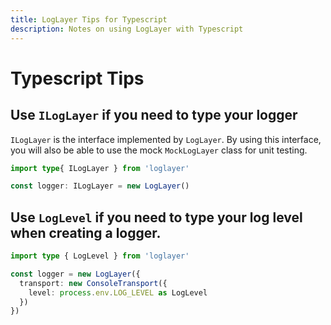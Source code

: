 ```yaml
---
title: LogLayer Tips for Typescript
description: Notes on using LogLayer with Typescript
---
```


# Typescript Tips

## Use `ILogLayer` if you need to type your logger

`ILogLayer` is the interface implemented by `LogLayer`. By using this interface,
you will also be able to use the mock `MockLogLayer` class for unit testing.

```typescript
import type{ ILogLayer } from 'loglayer'

const logger: ILogLayer = new LogLayer()
```

## Use `LogLevel` if you need to type your log level when creating a logger.

```typescript
import type { LogLevel } from 'loglayer'

const logger = new LogLayer({ 
  transport: new ConsoleTransport({
    level: process.env.LOG_LEVEL as LogLevel
  })
})
```

